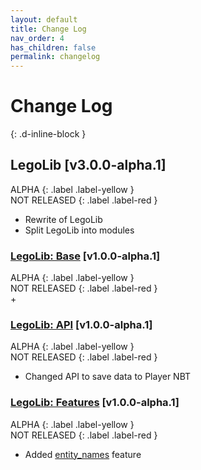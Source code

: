 ```yaml
---
layout: default
title: Change Log
nav_order: 4
has_children: false
permalink: changelog
---
```

# Change Log  
{: .d-inline-block }  

## LegoLib [v3.0.0-alpha.1]  
ALPHA
{: .label .label-yellow }  
NOT RELEASED
{: .label .label-red }  

  + Rewrite of LegoLib  
  + Split LegoLib into modules  

### **[LegoLib: Base](https://legolib-fabric.github.io/docs/base) [v1.0.0-alpha.1]**  

ALPHA
{: .label .label-yellow }  
NOT RELEASED
{: .label .label-red }  
  +   

### **[LegoLib: API](https://legolib-fabric.github.io/docs/api) [v1.0.0-alpha.1]**  

ALPHA
{: .label .label-yellow }  
NOT RELEASED
{: .label .label-red }  
  + Changed API to save data to Player NBT  

### **[LegoLib: Features](https://legolib-fabric.github.io/docs/features) [v1.0.0-alpha.1]**  

ALPHA
{: .label .label-yellow }  
NOT RELEASED
{: .label .label-red }  
  + Added [entity_names](https://legolib-fabric.github.io/docs/features/entity_names) feature  
